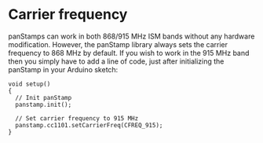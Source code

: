 # Carrier frequency #

panStamps can work in both 868/915 MHz ISM bands without any hardware modification. However, the panStamp library always sets the carrier frequency to 868 MHz by default. If you wish to work in the 915 MHz band then you simply have to add a line of code, just after initializing the panStamp in your Arduino sketch:

```
void setup()
{
  // Init panStamp
  panstamp.init();

  // Set carrier frequency to 915 MHz
  panstamp.cc1101.setCarrierFreq(CFREQ_915);
}
```